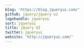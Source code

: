 ```yaml
---
blog: 'https://blog.jqueryui.com/'
github: jquery/jquery-ui
logohandle: jqueryui
sort: jqueryui
title: jQuery UI
twitter: jqueryui
website: 'http://jqueryui.com/'
---
```

